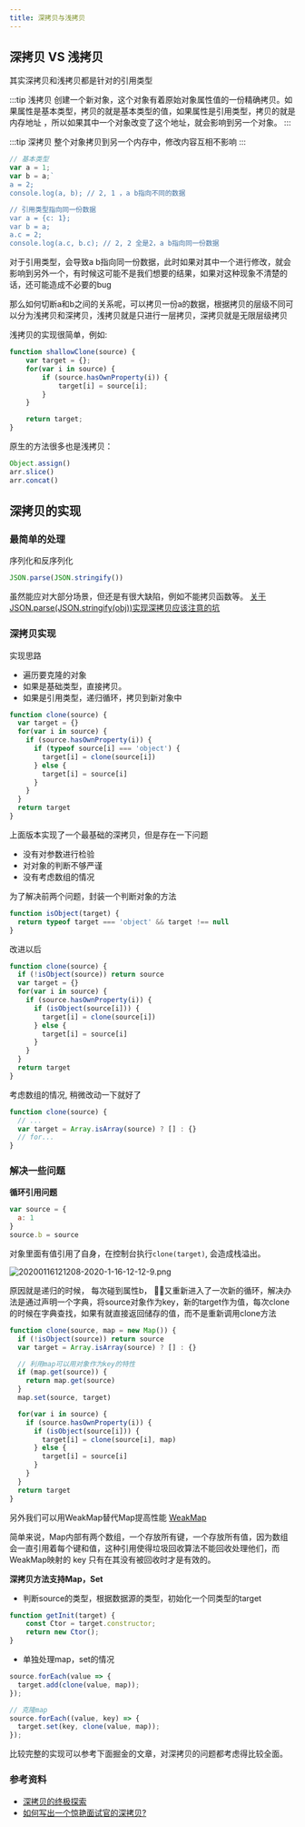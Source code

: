 ```yaml
---
title: 深拷贝与浅拷贝
---
```


## 深拷贝 VS 浅拷贝

其实深拷贝和浅拷贝都是针对的引用类型

:::tip 浅拷贝
创建一个新对象，这个对象有着原始对象属性值的一份精确拷贝。如果属性是基本类型，拷贝的就是基本类型的值，如果属性是引用类型，拷贝的就是内存地址 ，所以如果其中一个对象改变了这个地址，就会影响到另一个对象。
:::

:::tip 深拷贝
整个对象拷贝到另一个内存中，修改内容互相不影响
:::

```js
// 基本类型
var a = 1;
var b = a;`
a = 2;
console.log(a, b); // 2, 1 ，a b指向不同的数据

// 引用类型指向同一份数据
var a = {c: 1};
var b = a;
a.c = 2;
console.log(a.c, b.c); // 2, 2 全是2，a b指向同一份数据

```

对于引用类型，会导致a b指向同一份数据，此时如果对其中一个进行修改，就会影响到另外一个，有时候这可能不是我们想要的结果，如果对这种现象不清楚的话，还可能造成不必要的bug

那么如何切断a和b之间的关系呢，可以拷贝一份a的数据，根据拷贝的层级不同可以分为浅拷贝和深拷贝，浅拷贝就是只进行一层拷贝，深拷贝就是无限层级拷贝

浅拷贝的实现很简单，例如:
```js
function shallowClone(source) {
    var target = {};
    for(var i in source) {
        if (source.hasOwnProperty(i)) {
            target[i] = source[i];
        }
    }

    return target;
}
```
原生的方法很多也是浅拷贝：
```js
Object.assign()
arr.slice()
arr.concat()
```

## 深拷贝的实现

### 最简单的处理
序列化和反序列化
```js
JSON.parse(JSON.stringify())
```

虽然能应对大部分场景，但还是有很大缺陷，例如不能拷贝函数等。
[关于JSON.parse(JSON.stringify(obj))实现深拷贝应该注意的坑](https://www.jianshu.com/p/b084dfaad501)

### 深拷贝实现
实现思路
- 遍历要克隆的对象
- 如果是基础类型，直接拷贝。
- 如果是引用类型，递归循环，拷贝到新对象中
```js
function clone(source) {
  var target = {}
  for(var i in source) {
    if (source.hasOwnProperty(i)) {
      if (typeof source[i] === 'object') {
        target[i] = clone(source[i])
      } else {
        target[i] = source[i]
      }
    }
  }
  return target
}
```

上面版本实现了一个最基础的深拷贝，但是存在一下问题
- 没有对参数进行检验
- 对对象的判断不够严谨
- 没有考虑数组的情况

为了解决前两个问题，封装一个判断对象的方法
```js
function isObject(target) {
  return typeof target === 'object' && target !== null
}
```

改进以后
```js
function clone(source) {
  if (!isObject(source)) return source
  var target = {}
  for(var i in source) {
    if (source.hasOwnProperty(i)) {
      if (isObject(source[i])) {
        target[i] = clone(source[i])
      } else {
        target[i] = source[i]
      }
    }
  }
  return target
}
```

考虑数组的情况, 稍微改动一下就好了
```js
function clone(source) {
  // ...
  var target = Array.isArray(source) ? [] : {}
  // for...
}
```

### 解决一些问题

**循环引用问题**

```js
var source = {
  a: 1
}
source.b = source
```

对象里面有值引用了自身，在控制台执行```clone(target)```, 会造成栈溢出。

![20200116121208-2020-1-16-12-12-9.png](http://qiniumovie.hasakei66.com/images/20200116121208-2020-1-16-12-12-9.png)

原因就是递归的时候， 每次碰到属性b， 又重新进入了一次新的循环，解决办法是通过声明一个字典，将source对象作为key，新的target作为值，每次clone的时候在字典查找，如果有就直接返回储存的值，而不是重新调用clone方法
```js
function clone(source, map = new Map()) {
  if (!isObject(source)) return source
  var target = Array.isArray(source) ? [] : {}

  // 利用map可以用对象作为key的特性
  if (map.get(source)) {
    return map.get(source)
  }
  map.set(source, target)

  for(var i in source) {
    if (source.hasOwnProperty(i)) {
      if (isObject(source[i])) {
        target[i] = clone(source[i], map)
      } else {
        target[i] = source[i]
      }
    }
  }
  return target
}
```

另外我们可以用WeakMap替代Map提高性能
[WeakMap](https://developer.mozilla.org/zh-CN/docs/Web/JavaScript/Reference/Global_Objects/WeakMap)

简单来说，Map内部有两个数组，一个存放所有键，一个存放所有值，因为数组会一直引用着每个键和值，这种引用使得垃圾回收算法不能回收处理他们，而WeakMap映射的 key 只有在其没有被回收时才是有效的。

**深拷贝方法支持Map，Set**
- 判断source的类型，根据数据源的类型，初始化一个同类型的target
```js
function getInit(target) {
    const Ctor = target.constructor;
    return new Ctor();
}
```
- 单独处理map，set的情况
```js
source.forEach(value => {
  target.add(clone(value, map));
});

// 克隆map
source.forEach((value, key) => {
  target.set(key, clone(value, map));
});
```
比较完整的实现可以参考下面掘金的文章，对深拷贝的问题都考虑得比较全面。

### 参考资料
- [深拷贝的终极探索](https://yanhaijing.com/javascript/2018/10/10/clone-deep/)
- [如何写出一个惊艳面试官的深拷贝?](https://juejin.im/post/5d6aa4f96fb9a06b112ad5b1#heading-3)